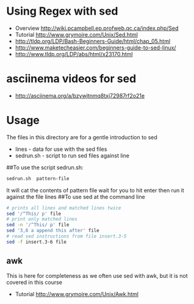 # Using Regex with sed

* Overview http://wiki.pcampbell.ep.profweb.qc.ca/index.php/Sed
* Tutorial http://www.grymoire.com/Unix/Sed.html
* http://tldp.org/LDP/Bash-Beginners-Guide/html/chap_05.html
* http://www.maketecheasier.com/beginners-guide-to-sed-linux/
* http://www.tldp.org/LDP/abs/html/x23170.html

# asciinema videos for sed
* http://asciinema.org/a/bzywjtnmq8txj72987rf2o21e

# Usage
The files in this directory are for a gentle introduction to sed
* lines  - data for use with the sed files
* sedrun.sh  - script to run sed files against line

##To use the script sedrun.sh:

```bash
sedrun.sh  pattern-file
```

It will cat the contents of pattern file wait for you to hit enter 
then run it against the file lines
##To use sed at the command line

```bash
# prints all lines and matched lines twice
sed '/^This/ p' file
# print only matched lines
sed -n '/^This/ p' file
sed '3,6 a append this after' file
# read sed instructions from file insert.3-5
sed -f insert.3-6 file 
```

## awk 
This is here for completeness as we often use sed with awk, but it is not covered in this course
* Tutorial http://www.grymoire.com/Unix/Awk.html
